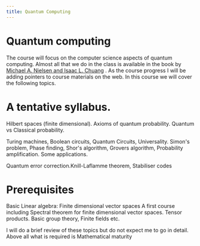 ```yaml
---
title: Quantum Computing
---
```


# Quantum computing

The course will focus on the computer science aspects of quantum
computing.  Almost all that we do in the class is available in the
book by [Michael A. Nielsen and Isaac L. Chuang][qc-book]
. As the course
progress I will be adding pointers to course materials on the web. In
this course we will cover the following topics.

# A tentative syllabus.

Hilbert spaces (finite dimensional). Axioms of quantum probability.
Quantum vs Classical probability.

Turing machines, Boolean circuits, Quantum Circuits, Universality.
Simon's problem, Phase finding, Shor's algorithm, Grovers algorithm,
Probability amplification. Some applications.

Quantum error correction.Knill-Laflamme theorem, Stabiliser codes


# Prerequisites


Basic Linear algebra: Finite dimensional vector spaces A first course
including Spectral theorem for finite dimensional vector
spaces. Tensor products. Basic group theory, Finite fields etc.

I will do a brief review of these topics but do not expect me to go in
detail. Above all what is required is Mathematical maturity

[qc-book]:
    <http://www.amazon.com/Quantum-Computation-Information-Cambridge-Sciences/dp/0521635039>
	"Quantum Computation and Quantum Information"

